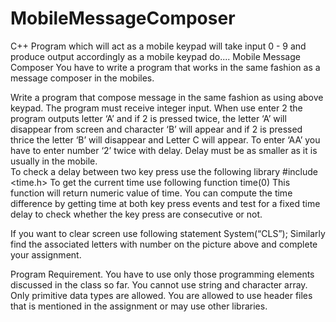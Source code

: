 # MobileMessageComposer
C++ Program which will act as a mobile keypad will take input 0 - 9 and produce output accordingly as a mobile keypad do....
Mobile Message Composer 
You have to write a program that works in the same fashion as a message composer in the mobiles. 
  
Write a program that compose message in the same fashion as using above keypad. The program must receive integer input. When use enter 2 the program outputs letter ‘A’ and if 2 is pressed twice, the letter ‘A’ will disappear from screen and character ‘B’ will appear and if 2 is pressed thrice the letter ‘B’ will disappear and Letter C will appear. To enter ‘AA’ you have to enter number ‘2’ twice with delay. Delay must be as smaller as it is usually in the mobile.  
To check a delay between two key press use the following library 
#include <time.h> 
To get the current time use following function time(0) 
This function will return numeric value of time. You can compute the time difference by getting time at both key press events and test for a fixed time delay to check whether the key press are consecutive or not. 
 
If you want to clear screen use following statement 
System(“CLS”); 
Similarly find the associated letters with number on the picture above and complete your assignment. 
 
 
Program Requirement. 
You have to use only those programming elements discussed in the class so far. You cannot use string and character array. Only primitive data types are allowed. You are allowed to use header files that is mentioned in the assignment or may use other libraries. 
 
 
 
